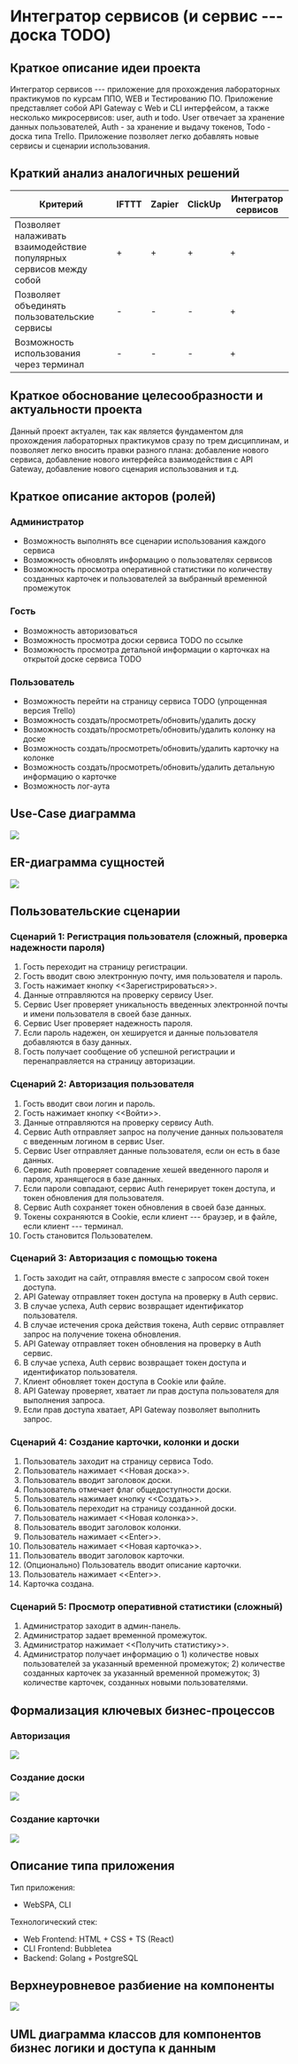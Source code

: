 # Интегратор сервисов (и сервис --- доска TODO)

## Краткое описание идеи проекта
<!-- 1 абзац, 3 предложения -->
Интегратор сервисов --- приложение для прохождения лабораторных практикумов по курсам ППО, WEB и Тестированию ПО.
Приложение представляет собой API Gateway с Web и CLI интерфейсом, а также несколько микросервисов: user, auth и todo.
User отвечает за хранение данных пользователей, Auth - за хранение и выдачу токенов, Todo - доска типа Trello.
Приложение позволяет легко добавлять новые сервисы и сценарии использования.

## Краткий анализ аналогичных решений
<!-- 1 таблица, 3 критерия -->
| Критерий | IFTTT | Zapier | ClickUp | Интегратор сервисов |
| - | - | - | - | - |
| Позволяет налаживать взаимодействие популярных сервисов между собой | + | + | + | + |
| Позволяет объединять пользовательские сервисы | - | - | - | + |
| Возможность использования через терминал | - | - | - | + |

## Краткое обоснование целесообразности и актуальности проекта
Данный проект актуален, так как является фундаментом для прохождения лабораторных практикумов сразу по трем дисциплинам, и позволяет легко вносить правки разного плана: добавление нового сервиса, добавление нового интерфейса взаимодействия с API Gateway, добавление нового сценария использования и т.д.

## Краткое описание акторов (ролей)
### Администратор
- Возможность выполнять все сценарии использования каждого сервиса
- Возможность обновлять информацию о пользователях сервисов
- Возможность просмотра оперативной статистики по количеству созданных карточек и пользователей за выбранный временной промежуток

### Гость
- Возможность авторизоваться
- Возможность просмотра доски сервиса TODO по ссылке
- Возможность просмотра детальной информации о карточках на открытой доске сервиса TODO

### Пользователь
- Возможность перейти на страницу сервиса TODO (упрощенная версия Trello)
- Возможность создать/просмотреть/обновить/удалить доску
- Возможность создать/просмотреть/обновить/удалить колонку на доске
- Возможность создать/просмотреть/обновить/удалить карточку на колонке
- Возможность создать/просмотреть/обновить/удалить детальную информацию о карточке
- Возможность лог-аута

## Use-Case диаграмма
![](diag/use-case.drawio.png)

## ER-диаграмма сущностей
![](diag/erd.drawio.png)

## Пользовательские сценарии
<!-- не менее 3 типовых сценариев, в текстовом виде, расписанных по шагам, для разных акторов -->
### Сценарий 1: Регистрация пользователя (сложный, проверка надежности пароля)
1. Гость переходит на страницу регистрации.
2. Гость вводит свою электронную почту, имя пользователя и пароль.
3. Гость нажимает кнопку <<Зарегистрироваться>>.
4. Данные отправляются на проверку сервису User.
5. Сервис User проверяет уникальность введенных электронной почты и имени пользователя в своей базе данных.
6. Сервис User проверяет надежность пароля.
7. Если пароль надежен, он хешируется и данные пользователя добавляются в базу данных.
8. Гость получает сообщение об успешной регистрации и перенаправляется на страницу авторизации.

### Сценарий 2: Авторизация пользователя
1. Гость вводит свои логин и пароль.
2. Гость нажимает кнопку <<Войти>>.
3. Данные отправляются на проверку сервису Auth.
4. Сервис Auth отправляет запрос на получение данных пользователя с введенным логином в сервис User.
5. Сервис User отправляет данные пользователя, если он есть в базе данных.
6. Сервис Auth проверяет совпадение хешей введенного пароля и пароля, хранящегося в базе данных.
7. Если пароли совпадают, сервис Auth генерирует токен доступа, и токен обновления для пользователя.
8. Сервис Auth сохраняет токен обновления в своей базе данных.
9. Токены сохраняются в Cookie, если клиент --- браузер, и в файле, если клиент --- терминал.
10. Гость становится Пользователем.

### Сценарий 3: Авторизация с помощью токена
1. Гость заходит на сайт, отправляя вместе с запросом свой токен доступа.
2. API Gateway отправляет токен доступа на проверку в Auth сервис.
3. В случае успеха, Auth сервис возвращает идентификатор пользователя.
4. В случае истечения срока действия токена, Auth сервис отправляет запрос на получение токена обновления.
5. API Gateway отправляет токен обновления на проверку в Auth сервис.
6. В случае успеха, Auth сервис возвращает токен доступа и идентификатор пользователя.
7. Клиент обновляет токен доступа в Cookie или файле.
8. API Gateway проверяет, хватает ли прав доступа пользователя для выполнения запроса.
9. Если прав доступа хватает, API Gateway позволяет выполнить запрос.

### Сценарий 4: Создание карточки, колонки и доски
1. Пользователь заходит на страницу сервиса Todo.
2. Пользователь нажимает <<Новая доска>>.
3. Пользователь вводит заголовок доски.
4. Пользователь отмечает флаг общедоступности доски.
5. Пользователь нажимает кнопку <<Создать>>.
6. Пользователь переходит на страницу созданной доски.
7. Пользователь нажимает <<Новая колонка>>.
8. Пользователь вводит заголовок колонки.
9. Пользователь нажимает <\<Enter\>>.
10. Пользователь нажимает <<Новая карточка>>.
11. Пользователь вводит заголовок карточки.
12. (Опционально) Пользователь вводит описание карточки.
13. Пользователь нажимает <\<Enter\>>.
14. Карточка создана.

### Сценарий 5: Просмотр оперативной статистики (сложный)
1. Администратор заходит в админ-панель.
2. Администратор задает временной промежуток.
3. Администратор нажимает <<Получить статистику>>.
4. Администратор получает информацию о 1) количестве новых пользователей за указанный временной промежуток; 2) количестве созданных карточек за указанный временной промежуток; 3) количестве карточек, созданных новыми пользователями.

## Формализация ключевых бизнес-процессов
<!-- либо один основной комплексный бизнес процесс, либо 3-4 декомпозированных, небольших, используя BPMN-нотацию -->

### Авторизация
![](diag/bpmn-auth.drawio.png)

### Создание доски
![](diag/bpmn-create-board.drawio.png)

### Создание карточки
![](diag/bpmn-create-card.drawio.png)

## Описание типа приложения

Тип приложения:
- WebSPA, CLI

Технологический стек:
- Web Frontend: HTML + CSS + TS (React)
- CLI Frontend: Bubbletea
- Backend: Golang + PostgreSQL

## Верхнеуровневое разбиение на компоненты
![](diag/components.drawio.png)

## UML диаграмма классов для компонентов бизнес логики и доступа к данным
<!--![](diag/uml.drawio.png)-->
